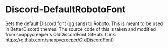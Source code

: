 # Discord-DefaultRobotoFont
Sets the default Discord font (gg sans) to Roboto. This is meant to be used in BetterDiscord themes. 
The source code of this is taken and modified from snappycreeper's OldDiscordFont GitHub. (Link: https://github.com/snappycreeper/OldDiscordFont)
